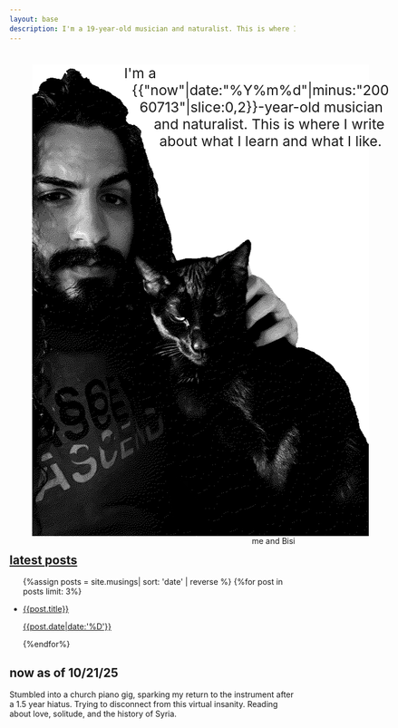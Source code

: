 ```yaml
---
layout: base
description: I'm a 19-year-old musician and naturalist. This is where I write about what I learn and what I like.
---
```

<style>
.welcome{display:inline-block;font-size:5.6vw;}
@media (min-width:692px){.welcome{font-size:1.55rem;}}
</style>
<div class="welcome"> <figure><img
src="julian-portrait.webp" fetchpriority="high" width="624" height="832" alt="Me and my black cat Bisi."
style="float:left;shape-outside:polygon(25% 0%, 32% 11%, 35% 12%, 47% 38%, 67% 35%, 82% 55%, 100% 70%, 100% 100%, 0% 100%, 0% 0%);"></figure>
I'm a
{{"now"|date:"%Y%m%d"|minus:"20060713"|slice:0,2}}-year-old
musician and naturalist. This is where I write about
what I learn and what I like.</div> <figcaption
style="float:right;">me and Bisi</figcaption>

## [latest posts](/musings.html)

<ul>
    {%assign posts = site.musings| sort: 'date' | reverse %}
    {%for post in posts limit: 3%}
    <li>
      <a class="post" href="{{post.url}}">
      <p class="mpt">{{post.title}}</p>
      <p class="subtitle pd">{{post.date|date:'%D'}}</p>
      </a>
    </li>
    {%endfor%}
</ul>

## now <span class="subtitle">as of 10/21/25</span>

Stumbled into a church piano gig, sparking my return to the instrument after a 1.5 year hiatus. Trying to disconnect from this virtual insanity. Reading about love, solitude, and the history of Syria.
